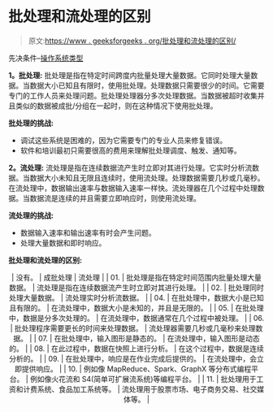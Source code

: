 # 批处理和流处理的区别

> 原文:[https://www . geeksforgeeks . org/批处理和流处理的区别/](https://www.geeksforgeeks.org/difference-between-batch-processing-and-stream-processing/)

先决条件–[操作系统类型](https://www.geeksforgeeks.org/types-of-operating-systems/)

**1。批处理:**
批处理是指在特定时间跨度内批量处理大量数据。它同时处理大量数据。当数据大小已知且有限时，使用批处理。处理数据只需要很少的时间。它需要专门的工作人员来处理问题。批处理处理器分多次处理数据。当数据被超时收集并且类似的数据被成批/分组在一起时，则在这种情况下使用批处理。

**批处理的挑战:**

*   调试这些系统是困难的，因为它需要专门的专业人员来修复错误。
*   软件和培训最初只需要很高的费用来理解批处理调度、触发、通知等。

**2。流处理:**
流处理是指在连续数据流产生时立即对其进行处理。它实时分析流数据。当数据大小未知且无限且连续时，使用流处理。处理数据需要几秒或几毫秒。在流处理中，数据输出速率与数据输入速率一样快。流处理器在几个过程中处理数据。当数据流是连续的并且需要立即响应时，则使用流处理。

**流处理的挑战:**

*   数据输入速率和输出速率有时会产生问题。
*   处理大量数据和即时响应。

**批处理和流处理的区别:**

<center>

| 没有。 | 成批处理 | 流处理 |
| 01. | 批处理是指在特定时间范围内批量处理大量数据。 | 流处理是指在连续数据流产生时立即对其进行处理。 |
| 02. | 批处理同时处理大量数据。 | 流处理实时分析流数据。 |
| 04. | 在批处理中，数据大小是已知且有限的。 | 在流处理中，数据大小是未知的，并且是无限的。 |
| 05. | 在批处理中，数据是分多次处理的。 | 在流处理中，数据通常在几个过程中被处理。 |
| 06. | 批处理程序需要更长的时间来处理数据。 | 流处理器需要几秒或几毫秒来处理数据。 |
| 07. | 在批处理中，输入图形是静态的。 | 在流处理中，输入图形是动态的。 |
| 08. | 在此过程中，数据在快照上进行分析。 | 在这个过程中，数据是连续分析的。 |
| 09. | 在批处理中，响应是在作业完成后提供的。 | 在流处理中，会立即提供响应。 |
| 10. | 例如像 MapReduce、Spark、GraphX 等分布式编程平台。 | 例如像火花流和 S4(简单可扩展流系统)等编程平台。 |
| 11. | 批处理用于工资和计费系统、食品加工系统等。 | 流处理用于股票市场、电子商务交易、社交媒体等。 |

</center>